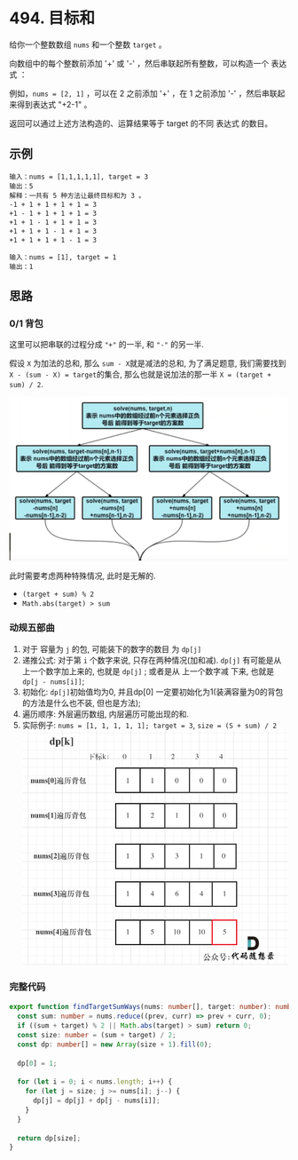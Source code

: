 # 494. 目标和

给你一个整数数组 `nums` 和一个整数 `target` 。

向数组中的每个整数前添加 '+' 或 '-' ，然后串联起所有整数，可以构造一个 表达式 ：

  例如，`nums = [2, 1]` ，可以在 2 之前添加 '+' ，在 1 之前添加 '-' ，然后串联起来得到表达式 "+2-1" 。

返回可以通过上述方法构造的、运算结果等于 target 的不同 表达式 的数目。


## 示例

```
输入：nums = [1,1,1,1,1], target = 3
输出：5
解释：一共有 5 种方法让最终目标和为 3 。
-1 + 1 + 1 + 1 + 1 = 3
+1 - 1 + 1 + 1 + 1 = 3
+1 + 1 - 1 + 1 + 1 = 3
+1 + 1 + 1 - 1 + 1 = 3
+1 + 1 + 1 + 1 - 1 = 3
```

```
输入：nums = [1], target = 1
输出：1
```

## 思路

### 0/1 背包 

这里可以把串联的过程分成 `"+"` 的一半, 和 `"-"` 的另一半. 

假设 `X` 为加法的总和, 那么 `sum - X`就是减法的总和, 为了满足题意, 我们需要找到 `X - (sum - X) = target`的集合, 那么也就是说加法的那一半 `X = (target + sum) / 2`. 

![494-2](/static/img/dp/494-2.png)

此时需要考虑两种特殊情况, 此时是无解的. 

* `(target + sum) % 2`
* `Math.abs(target) > sum ` 

### 动规五部曲 

1. 对于 容量为 `j` 的包, 可能装下的数字的数目 为 `dp[j]`
2. 递推公式: 对于第 `i` 个数字来说, 只存在两种情况(加和减). `dp[j]` 有可能是从 上一个数字加上来的, 也就是 `dp[j]` ; 或者是从 上一个数字减 下来, 也就是 `dp[j - nums[i]]`;    
3. 初始化: `dp[j]`初始值均为0, 并且dp[0] 一定要初始化为1(装满容量为0的背包的方法是什么也不装, 但也是方法);
4. 遍历顺序: 外层遍历数组, 内层遍历可能出现的和. 
5. 实际例子: `nums = [1, 1, 1, 1, 1]; target = 3`, `size = (S + sum) / 2` 
   ![494](/static/img/dp/494.jpg)


### 完整代码 

```typescript 
export function findTargetSumWays(nums: number[], target: number): number {
  const sum: number = nums.reduce((prev, curr) => prev + curr, 0);
  if ((sum + target) % 2 || Math.abs(target) > sum) return 0;
  const size: number = (sum + target) / 2;
  const dp: number[] = new Array(size + 1).fill(0);

  dp[0] = 1;

  for (let i = 0; i < nums.length; i++) {
    for (let j = size; j >= nums[i]; j--) {
      dp[j] = dp[j] + dp[j - nums[i]];
    }
  }

  return dp[size];
}
```



